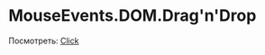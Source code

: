 # MouseEvents.DOM.Drag'n'Drop

Посмотреть: [Click](https://nikitabelevich.github.io/MouseEvents.DOM.Drag-n-Drop/)
